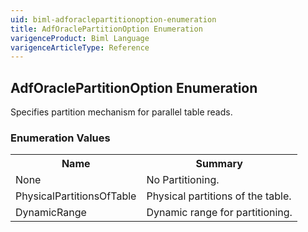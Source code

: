 ```yaml
---
uid: biml-adforaclepartitionoption-enumeration
title: AdfOraclePartitionOption Enumeration
varigenceProduct: Biml Language
varigenceArticleType: Reference
---
```


## AdfOraclePartitionOption Enumeration<div class="LanguageSummary"><div class ="SummaryItem">Specifies partition mechanism for parallel table reads.</div></div><div class="EnumValueGroup">### Enumeration Values<table id="EnumValue" class="MemberList"><tbody><tr><th class="MemberNameColumnHeader">Name</th><th class="MemberSummaryColumnHeader">Summary</th></tr><tr class="cd0"><td class="MemberName">None</td><td class="MemberSummary"><div class ="SummaryItem">No Partitioning.</div> </td></tr><tr class="cd1"><td class="MemberName">PhysicalPartitionsOfTable</td><td class="MemberSummary"><div class ="SummaryItem">Physical partitions of the table.</div> </td></tr><tr class="cd0"><td class="MemberName">DynamicRange</td><td class="MemberSummary"><div class ="SummaryItem">Dynamic range for partitioning.</div> </td></tr></tbody></table></div>